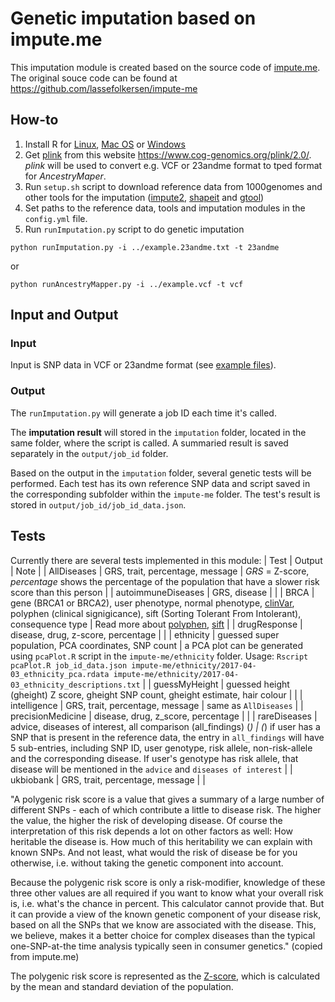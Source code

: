 # Genetic imputation based on impute.me
This imputation module is created based on the source code of [impute.me](https://www.impute.me/). The original souce code can be found at https://github.com/lassefolkersen/impute-me

## How-to
1) Install R for [Linux](https://cran.r-project.org/bin/linux/), [Mac OS](https://cran.r-project.org/bin/macosx/) or [Windows](https://cran.r-project.org/bin/windows/base/)
2) Get [plink](https://www.cog-genomics.org/plink/2.0/) from this website https://www.cog-genomics.org/plink/2.0/. *plink* will be used to convert e.g. VCF or 23andme format to tped format for *AncestryMaper*.
3) Run `setup.sh` script to download reference data from 1000genomes and other tools for the imputation ([impute2](https://mathgen.stats.ox.ac.uk/impute/impute_v2.html), [shapeit](https://mathgen.stats.ox.ac.uk/genetics_software/shapeit/shapeit.html) and [gtool](https://www.well.ox.ac.uk/~cfreeman/software/gwas/gtool.html))
4) Set paths to the reference data, tools and imputation modules in the `config.yml` file.
5) Run `runImputation.py` script to do genetic imputation
```
python runImputation.py -i ../example.23andme.txt -t 23andme
```
or
```
python runAncestryMapper.py -i ../example.vcf -t vcf
```

## Input and Output
### Input
Input is SNP data in VCF or 23andme format (see [example files](https://github.com/trvinh/genomes-io-prj/tree/master/ancestry)).

### Output
The `runImputation.py` will generate a job ID each time it's called.

The **imputation result** will stored in the `imputation` folder, located in the same folder, where the script is called. A summaried result is saved separately in the `output/job_id` folder.

Based on the output in the `imputation` folder, several genetic tests will be performed. Each test has its own reference SNP data and script saved in the corresponding subfolder within the `impute-me` folder. The test's result is stored in `output/job_id/job_id_data.json`.

## Tests

Currently there are several tests implemented in this module:
| Test | Output | Note |
| AllDiseases | GRS, trait, percentage, message | *GRS* = Z-score, *percentage* shows the percentage of the population that have a slower risk score than this person |
| autoimmuneDiseases | GRS, disease |   |
| BRCA | gene (BRCA1 or BRCA2), user phenotype, normal phenotype, [clinVar](https://www.ncbi.nlm.nih.gov/clinvar/intro/), polyphen (clinical signigicance), sift (Sorting Tolerant From Intolerant), consequence type | Read more about [polyphen](http://genetics.bwh.harvard.edu/pph2/), [sift](https://www.ncbi.nlm.nih.gov/pubmed/19561590) |
| drugResponse | disease, drug, z-score, percentage |   |
| ethnicity | guessed super population, PCA coordinates, SNP count | a PCA plot can be generated using `pcaPlot.R` script in the `impute-me/ethnicity` folder. Usage: `Rscript pcaPlot.R job_id_data.json impute-me/ethnicity/2017-04-03_ethnicity_pca.rdata impute-me/ethnicity/2017-04-03_ethnicity_descriptions.txt` |
| guessMyHeight | guessed height (gheight) Z score, gheight SNP count, gheight estimate, hair colour |   |
| intelligence | GRS, trait, percentage, message | same as `AllDiseases` |
| precisionMedicine | disease, drug, z_score, percentage |   |
| rareDiseases | advice, diseases of interest, all comparison (all_findings) (*) | (*) if user has a SNP that is present in the reference data, the entry in `all_findings` will have 5 sub-entries, including SNP ID, user genotype, risk allele, non-risk-allele and the corresponding disease. If user's genotype has risk allele, that disease will be mentioned in the `advice` and `diseases of interest` |
| ukbiobank | GRS, trait, percentage, message |   |

"A polygenic risk score is a value that gives a summary of a large number of different SNPs - each of which contribute a little to disease risk. The higher the value, the higher the risk of developing disease. Of course the interpretation of this risk depends a lot on other factors as well: How heritable the disease is. How much of this heritability we can explain with known SNPs. And not least, what would the risk of disease be for you otherwise, i.e. without taking the genetic component into account.

Because the polygenic risk score is only a risk-modifier, knowledge of these three other values are all required if you want to know what your overall risk is, i.e. what's the chance in percent. This calculator cannot provide that. But it can provide a view of the known genetic component of your disease risk, based on all the SNPs that we know are associated with the disease. This, we believe, makes it a better choice for complex diseases than the typical one-SNP-at-the time analysis typically seen in consumer genetics." (copied from impute.me)

The polygenic risk score is represented as the [Z-score](https://en.wikipedia.org/wiki/Standard_score), which is calculated by the mean and standard deviation of the population.
